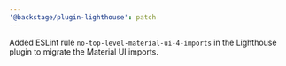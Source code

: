 ```yaml
---
'@backstage/plugin-lighthouse': patch
---
```


Added ESLint rule `no-top-level-material-ui-4-imports` in the Lighthouse plugin to migrate the Material UI imports.
